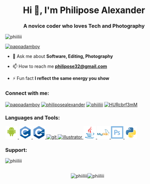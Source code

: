 <h1 align="center">Hi 👋, I'm Philipose Alexander</h1>
<h3 align="center">A novice coder who loves Tech and Photography</h3>

<p align="left"> <img src="https://komarev.com/ghpvc/?username=phiiliii&label=Profile%20views&color=03dd6d&style=flat" alt="phiiliii" /> </p>

<p align="left"> <a href="https://twitter.com/pappadamboy" target="blank"><img src="https://img.shields.io/twitter/follow/pappadamboy?logo=twitter&style=for-the-badge" alt="pappadamboy" /></a> </p>

- 💬 Ask me about **Software, Editing, Photography**

- 📫 How to reach me **philipose32@gmail.com**

- ⚡ Fun fact **I reflect the same energy you show**

<h3 align="left">Connect with me:</h3>
<p align="left">
<a href="https://twitter.com/pappadamboy" target="blank"><img align="center" src="https://raw.githubusercontent.com/rahuldkjain/github-profile-readme-generator/master/src/images/icons/Social/twitter.svg" alt="pappadamboy" height="30" width="40" /></a>
<a href="https://linkedin.com/in/philiposealexander" target="blank"><img align="center" src="https://raw.githubusercontent.com/rahuldkjain/github-profile-readme-generator/master/src/images/icons/Social/linked-in-alt.svg" alt="philiposealexander" height="30" width="40" /></a>
<a href="https://instagram.com/phiiliii" target="blank"><img align="center" src="https://raw.githubusercontent.com/rahuldkjain/github-profile-readme-generator/master/src/images/icons/Social/instagram.svg" alt="phiiliii" height="30" width="40" /></a>
<a href="https://discord.gg/HURcbrf3mM" target="blank"><img align="center" src="https://raw.githubusercontent.com/rahuldkjain/github-profile-readme-generator/master/src/images/icons/Social/discord.svg" alt="HURcbrf3mM" height="30" width="40" /></a>
</p>

<h3 align="left">Languages and Tools:</h3>
<p align="left"> <a href="https://developer.android.com" target="_blank" rel="noreferrer"> <img src="https://raw.githubusercontent.com/devicons/devicon/master/icons/android/android-original-wordmark.svg" alt="android" width="40" height="40"/> </a> <a href="https://www.cprogramming.com/" target="_blank" rel="noreferrer"> <img src="https://raw.githubusercontent.com/devicons/devicon/master/icons/c/c-original.svg" alt="c" width="40" height="40"/> </a> <a href="https://www.w3schools.com/cpp/" target="_blank" rel="noreferrer"> <img src="https://raw.githubusercontent.com/devicons/devicon/master/icons/cplusplus/cplusplus-original.svg" alt="cplusplus" width="40" height="40"/> </a> <a href="https://git-scm.com/" target="_blank" rel="noreferrer"> <img src="https://www.vectorlogo.zone/logos/git-scm/git-scm-icon.svg" alt="git" width="40" height="40"/> </a> <a href="https://www.adobe.com/in/products/illustrator.html" target="_blank" rel="noreferrer"> <img src="https://www.vectorlogo.zone/logos/adobe_illustrator/adobe_illustrator-icon.svg" alt="illustrator" width="40" height="40"/> </a> <a href="https://www.java.com" target="_blank" rel="noreferrer"> <img src="https://raw.githubusercontent.com/devicons/devicon/master/icons/java/java-original.svg" alt="java" width="40" height="40"/> </a> <a href="https://www.mysql.com/" target="_blank" rel="noreferrer"> <img src="https://raw.githubusercontent.com/devicons/devicon/master/icons/mysql/mysql-original-wordmark.svg" alt="mysql" width="40" height="40"/> </a> <a href="https://www.photoshop.com/en" target="_blank" rel="noreferrer"> <img src="https://raw.githubusercontent.com/devicons/devicon/master/icons/photoshop/photoshop-line.svg" alt="photoshop" width="40" height="40"/> </a> <a href="https://www.python.org" target="_blank" rel="noreferrer"> <img src="https://raw.githubusercontent.com/devicons/devicon/master/icons/python/python-original.svg" alt="python" width="40" height="40"/> </a> </p>

<h3 align="left">Support:</h3>
<p><a href="https://www.buymeacoffee.com/phiiliii"> <img align="left" src="https://cdn.buymeacoffee.com/buttons/v2/default-yellow.png" height="50" width="210" alt="phiiliii" /></a></p><br><br>

<p><img align="left" src="https://github-readme-stats.vercel.app/api/top-langs?username=phiiliii&show_icons=true&theme=dracula&locale=en&layout=compact" alt="phiiliii" /></p>

<p>&nbsp;<img align="left" src="https://github-readme-stats.vercel.app/api?username=phiiliii&show_icons=true&theme=tokyonight&locale=en" alt="phiiliii" /></p>
